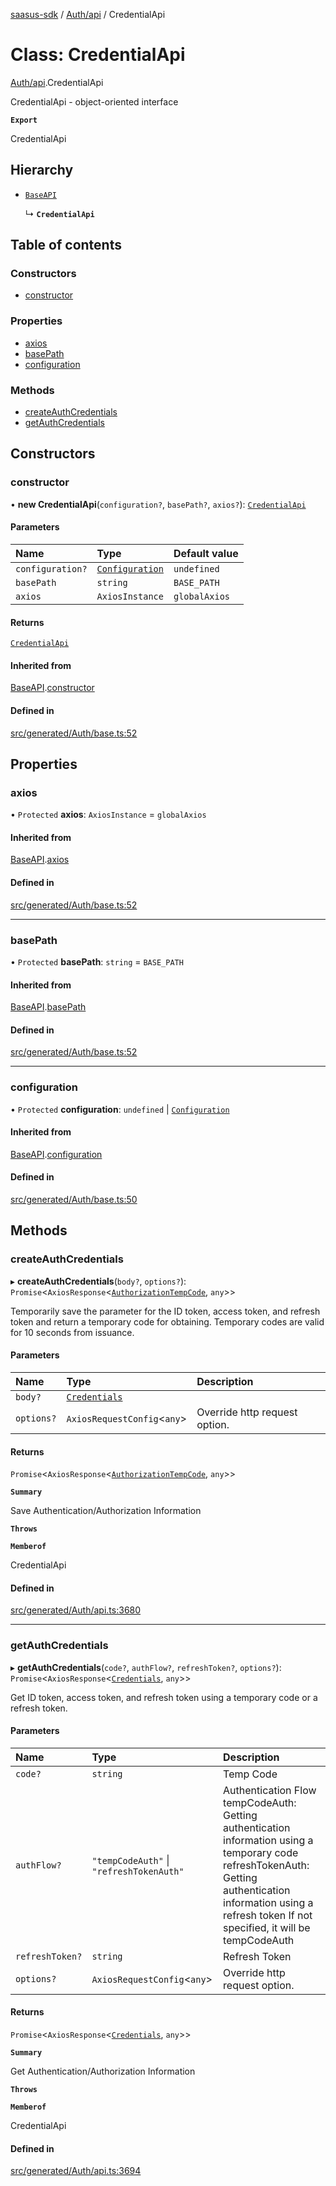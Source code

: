 [saasus-sdk](../README.md) / [Auth/api](../modules/Auth_api.md) / CredentialApi

# Class: CredentialApi

[Auth/api](../modules/Auth_api.md).CredentialApi

CredentialApi - object-oriented interface

**`Export`**

CredentialApi

## Hierarchy

- [`BaseAPI`](Auth_base.BaseAPI.md)

  ↳ **`CredentialApi`**

## Table of contents

### Constructors

- [constructor](Auth_api.CredentialApi.md#constructor)

### Properties

- [axios](Auth_api.CredentialApi.md#axios)
- [basePath](Auth_api.CredentialApi.md#basepath)
- [configuration](Auth_api.CredentialApi.md#configuration)

### Methods

- [createAuthCredentials](Auth_api.CredentialApi.md#createauthcredentials)
- [getAuthCredentials](Auth_api.CredentialApi.md#getauthcredentials)

## Constructors

### constructor

• **new CredentialApi**(`configuration?`, `basePath?`, `axios?`): [`CredentialApi`](Auth_api.CredentialApi.md)

#### Parameters

| Name | Type | Default value |
| :------ | :------ | :------ |
| `configuration?` | [`Configuration`](Auth_configuration.Configuration.md) | `undefined` |
| `basePath` | `string` | `BASE_PATH` |
| `axios` | `AxiosInstance` | `globalAxios` |

#### Returns

[`CredentialApi`](Auth_api.CredentialApi.md)

#### Inherited from

[BaseAPI](Auth_base.BaseAPI.md).[constructor](Auth_base.BaseAPI.md#constructor)

#### Defined in

[src/generated/Auth/base.ts:52](https://github.com/saasus-platform/saasus-sdk-javascript/blob/6b95732/src/generated/Auth/base.ts#L52)

## Properties

### axios

• `Protected` **axios**: `AxiosInstance` = `globalAxios`

#### Inherited from

[BaseAPI](Auth_base.BaseAPI.md).[axios](Auth_base.BaseAPI.md#axios)

#### Defined in

[src/generated/Auth/base.ts:52](https://github.com/saasus-platform/saasus-sdk-javascript/blob/6b95732/src/generated/Auth/base.ts#L52)

___

### basePath

• `Protected` **basePath**: `string` = `BASE_PATH`

#### Inherited from

[BaseAPI](Auth_base.BaseAPI.md).[basePath](Auth_base.BaseAPI.md#basepath)

#### Defined in

[src/generated/Auth/base.ts:52](https://github.com/saasus-platform/saasus-sdk-javascript/blob/6b95732/src/generated/Auth/base.ts#L52)

___

### configuration

• `Protected` **configuration**: `undefined` \| [`Configuration`](Auth_configuration.Configuration.md)

#### Inherited from

[BaseAPI](Auth_base.BaseAPI.md).[configuration](Auth_base.BaseAPI.md#configuration)

#### Defined in

[src/generated/Auth/base.ts:50](https://github.com/saasus-platform/saasus-sdk-javascript/blob/6b95732/src/generated/Auth/base.ts#L50)

## Methods

### createAuthCredentials

▸ **createAuthCredentials**(`body?`, `options?`): `Promise`\<`AxiosResponse`\<[`AuthorizationTempCode`](../interfaces/Auth_api.AuthorizationTempCode.md), `any`\>\>

Temporarily save the parameter for the ID token, access token, and refresh token and return a temporary code for obtaining. Temporary codes are valid for 10 seconds from issuance.

#### Parameters

| Name | Type | Description |
| :------ | :------ | :------ |
| `body?` | [`Credentials`](../interfaces/Auth_api.Credentials.md) |  |
| `options?` | `AxiosRequestConfig`\<`any`\> | Override http request option. |

#### Returns

`Promise`\<`AxiosResponse`\<[`AuthorizationTempCode`](../interfaces/Auth_api.AuthorizationTempCode.md), `any`\>\>

**`Summary`**

Save Authentication/Authorization Information

**`Throws`**

**`Memberof`**

CredentialApi

#### Defined in

[src/generated/Auth/api.ts:3680](https://github.com/saasus-platform/saasus-sdk-javascript/blob/6b95732/src/generated/Auth/api.ts#L3680)

___

### getAuthCredentials

▸ **getAuthCredentials**(`code?`, `authFlow?`, `refreshToken?`, `options?`): `Promise`\<`AxiosResponse`\<[`Credentials`](../interfaces/Auth_api.Credentials.md), `any`\>\>

Get ID token, access token, and refresh token using a temporary code or a refresh token.

#### Parameters

| Name | Type | Description |
| :------ | :------ | :------ |
| `code?` | `string` | Temp Code |
| `authFlow?` | ``"tempCodeAuth"`` \| ``"refreshTokenAuth"`` | Authentication Flow tempCodeAuth: Getting authentication information using a temporary code refreshTokenAuth: Getting authentication information using a refresh token If not specified, it will be tempCodeAuth |
| `refreshToken?` | `string` | Refresh Token |
| `options?` | `AxiosRequestConfig`\<`any`\> | Override http request option. |

#### Returns

`Promise`\<`AxiosResponse`\<[`Credentials`](../interfaces/Auth_api.Credentials.md), `any`\>\>

**`Summary`**

Get Authentication/Authorization Information

**`Throws`**

**`Memberof`**

CredentialApi

#### Defined in

[src/generated/Auth/api.ts:3694](https://github.com/saasus-platform/saasus-sdk-javascript/blob/6b95732/src/generated/Auth/api.ts#L3694)
